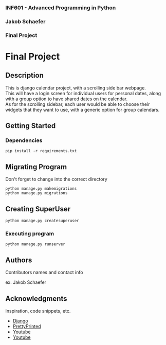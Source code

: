 ### INF601 - Advanced Programming in Python
### Jakob Schaefer
### Final Project

# Final Project

## Description

This is django calendar project, with a scrolling side bar webpage.  
This will have a login screen for individual users for personal dates, along with a group option to have shared dates on the calendar.  
As for the scrolling sidebar, each user would be able to choose their widgets that they want to use, with a generic option for group calendars.

## Getting Started

### Dependencies

```
pip install -r requirements.txt
```

## Migrating Program

Don't forget to change into the correct directory
```
python manage.py makemigrations
python manage.py migrations
```

## Creating SuperUser
```
python manage.py createsuperuser
```

### Executing program
```
python manage.py runserver
```

## Authors

Contributors names and contact info

ex. Jakob Schaefer

## Acknowledgments

Inspiration, code snippets, etc.
* [Django](https://www.djangoproject.com/)
* [PrettyPrinted](https://prettyprinted.com/tutorials/creating-a-poll-app-in-django/)
* [Youtube](https://www.youtube.com/watch?v=F5mRW0jo-U4)
* [Youtube](https://www.youtube.com/watch?v=rHux0gMZ3Eg&t=160s)